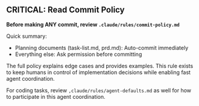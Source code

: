 ## CRITICAL: Read Commit Policy

**Before making ANY commit, review `.claude/rules/commit-policy.md`**

Quick summary:
- Planning documents (task-list.md, prd.md): Auto-commit immediately
- Everything else: Ask permission before committing

The full policy explains edge cases and provides examples. This rule exists to keep humans in control of implementation decisions while enabling fast agent coordination.

For coding tasks, review `,claude/rules/agent-defaults.md` as well for how to participate in this agent coordination.